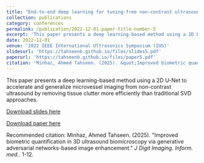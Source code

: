 ```yaml
---
title: "End-to-end deep learning for tuning-free non-contrast ultrasound microvessel imaging"
collection: publications
category: conferences
permalink: /publication/2022-12-01-paper-title-number-5
excerpt: 'This paper presents a deep learning-based method using a 2D U-Net to accelerate and generalize microvessel imaging from non-contrast ultrasound by removing tissue clutter more efficiently than traditional SVD approaches.'
date: 2022-12-01
venue: '2022 IEEE International Ultrasonics Symposium (IUS)'
slidesurl: 'https://tahseenb.github.io/files/slides5.pdf'
paperurl: 'https://tahseenb.github.io/files/paper5.pdf'
citation: 'Minhaz, Ahmed Tahseen. (2025). &quot;Improved biometric quantification in 3D ultrasound biomicroscopy via generative adversarial networks-based image enhancement.&quot; <i>J Digit Imaging. Inform. med.</i>. 1-12.'
---
```

This paper presents a deep learning-based method using a 2D U-Net to accelerate and generalize microvessel imaging from non-contrast ultrasound by removing tissue clutter more efficiently than traditional SVD approaches.

[Download slides here](https://tahseenb.github.io/files/slides5.pdf)

[Download paper here](https://tahseenb.github.io/files/paper5.pdf)

Recommended citation: Minhaz, Ahmed Tahseen. (2025). "Improved biometric quantification in 3D ultrasound biomicroscopy via generative adversarial networks-based image enhancement." <i>J Digit Imaging. Inform. med.</i>. 1-12.